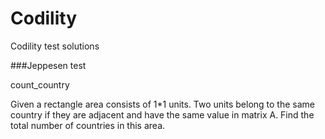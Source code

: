 # Codility
Codility test solutions

###Jeppesen test
<p>count_country</p>
<p>Given a rectangle area consists of 1*1 units. Two units belong to the same country if they are adjacent and have the same value in matrix A.
Find the total number of countries in this area.</P>
